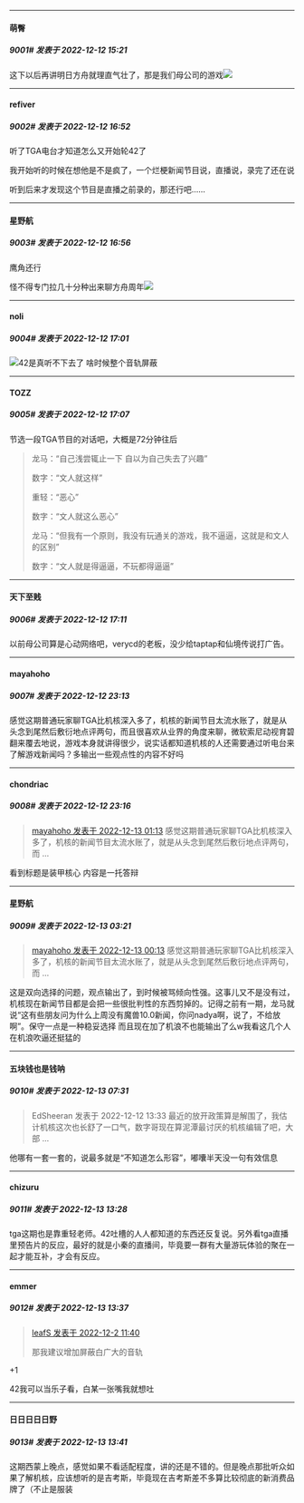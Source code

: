 

*****

####  萌臀  
##### 9001#       发表于 2022-12-12 15:21

这下以后再讲明日方舟就理直气壮了，那是我们母公司的游戏<img src="https://static.saraba1st.com/image/smiley/face2017/037.png" referrerpolicy="no-referrer">



*****

####  refiver  
##### 9002#       发表于 2022-12-12 16:52

听了TGA电台才知道怎么又开始轮42了

我开始听的时候在想他是不是疯了，一个烂梗新闻节目说，直播说，录完了还在说

听到后来才发现这个节目是直播之前录的，那还行吧……

*****

####  星野航  
##### 9003#       发表于 2022-12-12 16:56

鹰角还行

怪不得专门拉几十分种出来聊方舟周年<img src="https://static.saraba1st.com/image/smiley/face2017/067.png" referrerpolicy="no-referrer">

*****

####  noli  
##### 9004#       发表于 2022-12-12 17:01

<img src="https://static.saraba1st.com/image/smiley/face2017/004.gif" referrerpolicy="no-referrer">42是真听不下去了 啥时候整个音轨屏蔽



*****

####  TOZZ  
##### 9005#       发表于 2022-12-12 17:07

节选一段TGA节目的对话吧，大概是72分钟往后 <blockquote>龙马：“自己浅尝辄止一下 自以为自己失去了兴趣”

数字：“文人就这样”

重轻：“恶心”

数字：“文人就这么恶心”

龙马：“但我有一个原则，我没有玩通关的游戏，我不逼逼，这就是和文人的区别”

数字：“文人就是得逼逼，不玩都得逼逼”</blockquote>

*****

####  天下至贱  
##### 9006#       发表于 2022-12-12 17:11

以前母公司算是心动网络吧，verycd的老板，没少给taptap和仙境传说打广告。



*****

####  mayahoho  
##### 9007#       发表于 2022-12-12 23:13

感觉这期普通玩家聊TGA比机核深入多了，机核的新闻节目太流水账了，就是从头念到尾然后敷衍地点评两句，而且很喜欢从业界的角度来聊，微软索尼动视育碧翻来覆去地说，游戏本身就讲得很少，说实话都知道机核的人还需要通过听电台来了解游戏新闻吗？多输出一些观点性的内容不好吗

*****

####  chondriac  
##### 9008#       发表于 2022-12-12 23:16

<blockquote><a href="httphttps://bbs.saraba1st.com/2b/forum.php?mod=redirect&amp;goto=findpost&amp;pid=58913188&amp;ptid=1556697" target="_blank">mayahoho 发表于 2022-12-13 01:13</a>
感觉这期普通玩家聊TGA比机核深入多了，机核的新闻节目太流水账了，就是从头念到尾然后敷衍地点评两句，而 ...</blockquote>
看到标题是装甲核心 内容是一托答辩



*****

####  星野航  
##### 9009#       发表于 2022-12-13 03:21

<blockquote><a href="httphttps://bbs.saraba1st.com/2b/forum.php?mod=redirect&amp;goto=findpost&amp;pid=58913188&amp;ptid=1556697" target="_blank">mayahoho 发表于 2022-12-13 00:13</a>
感觉这期普通玩家聊TGA比机核深入多了，机核的新闻节目太流水账了，就是从头念到尾然后敷衍地点评两句，而 ...</blockquote>
这是双向选择的问题，观点输出了，到时候被骂倾向性强。这事儿又不是没有过，机核现在新闻节目都是会把一些很批判性的东西剪掉的。记得之前有一期，龙马就说“这有些朋友问为什么上周没有魔兽10.0新闻，你问nadya啊，说了，不给放啊”。保守一点是一种稳妥选择
而且现在加了机浪不也能输出了么w我看这几个人在机浪吹逼还挺猛的



*****

####  五块钱也是钱呐  
##### 9010#       发表于 2022-12-13 07:31

<blockquote>EdSheeran 发表于 2022-12-12 13:33
最近的放开政策算是解围了，我估计机核这次也长舒了一口气，数字哥现在算泥潭最讨厌的机核编辑了吧，大部 ...</blockquote>
他哪有一套一套的，说最多就是“不知道怎么形容”，嘟囔半天没一句有效信息



*****

####  chizuru  
##### 9011#       发表于 2022-12-13 13:28

tga这期也是靠重轻老师。42吐槽的人人都知道的东西还反复说。另外看tga直播里预告片的反应，最好的就是小秦的直播间，毕竟要一群有大量游玩体验的聚在一起才能互补，才会有反应。



*****

####  emmer  
##### 9012#       发表于 2022-12-13 13:37

<blockquote><a href="httphttps://bbs.saraba1st.com/2b/forum.php?mod=redirect&amp;goto=findpost&amp;pid=58720772&amp;ptid=1556697" target="_blank">leafS 发表于 2022-12-2 11:40</a>

那我建议增加屏蔽白广大的音轨</blockquote>
+1

42我可以当乐子看，白某一张嘴我就想吐

*****

####  日日日日日野  
##### 9013#       发表于 2022-12-13 13:41

这期西蒙上晚点，感觉如果不看适配程度，讲的还是不错的。但是晚点那批听众如果了解机核，应该想听的是吉考斯，毕竟现在吉考斯差不多算比较彻底的新消费品牌了（不止是服装

